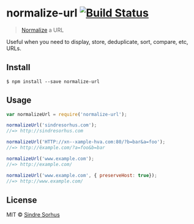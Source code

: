 # normalize-url [![Build Status](https://travis-ci.org/sindresorhus/normalize-url.svg?branch=master)](https://travis-ci.org/sindresorhus/normalize-url)

> [Normalize](http://en.wikipedia.org/wiki/URL_normalization) a URL

Useful when you need to display, store, deduplicate, sort, compare, etc, URLs.


## Install

```
$ npm install --save normalize-url
```


## Usage

```js
var normalizeUrl = require('normalize-url');

normalizeUrl('sindresorhus.com');
//=> http://sindresorhus.com

normalizeUrl('HTTP://xn--xample-hva.com:80/?b=bar&a=foo');
//=> http://êxample.com/?a=foo&b=bar

normalizeUrl('www.example.com');
//=> http://example.com/

normalizeUrl('www.example.com', { preserveHost: true});
//=> http://www.example.com/
```


## License

MIT © [Sindre Sorhus](http://sindresorhus.com)
